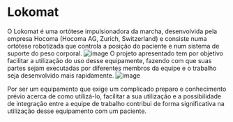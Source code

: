 # Lokomat

O Lokomat é uma ortótese impulsionadora da marcha, desenvolvida pela empresa Hocoma (Hocoma AG, Zurich, Switzerland) e consiste numa ortótese robotizada que controla a posição do paciente e num sistema de suporte do peso corporal.
![image](https://github.com/Liohana/Lokomat/assets/142513545/7a26aca5-ff8d-4f93-af4b-76ad48765949)
O projeto apresentado tem por objetivo facilitar a utilização do uso desse equipamente, fazendo com que suas partes sejam executadas por diferentes membros da equipe e o trabalho seja desenvolvido mais rapidamente.
![image](https://github.com/Liohana/Lokomat/assets/142513545/00bfa064-69c7-4275-b3fd-2772abb16ea8)

Por ser um equipamento que exige um complicado preparo e conhecimento prévio acerca de como utilizá-lo, facilitar a sua utilização e a possibilidade de integração entre a equipe de trabalho contribui de forma significativa na utilização desse equipamento com um paciente. 

